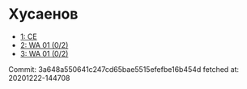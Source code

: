 # Хусаенов
- [1: CE](1.md)
- [2: WA 01 (0/2)](2.md)
- [3: WA 01 (0/2)](3.md)

Commit: 3a648a550641c247cd65bae5515efefbe16b454d
 fetched at: 20201222-144708
